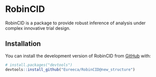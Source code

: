 
<!-- README.md is generated from README.Rmd. Please edit that file -->

# RobinCID

<!-- badges: start -->
<!-- badges: end -->

RobinCID is a package to provide robust inference of analysis under
complex innovative trial design.

## Installation

You can install the development version of RobinCID from
[GitHub](https://github.com/) with:

``` r
# install.packages("devtools")
devtools::install_github("Eureeca/RobinCID@new_structure")
```
